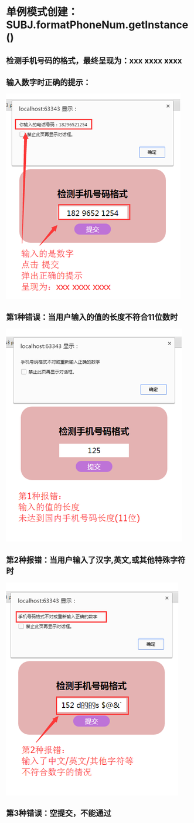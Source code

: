 # 单例模式创建：SUBJ.formatPhoneNum.getInstance()
## 检测手机号码的格式，最终呈现为：xxx xxxx xxxx
## 输入数字时正确的提示：
![image](https://github.com/xiaojiandong/formatPhoneNum/blob/master/right-phone-num.png)
## 第1种错误：当用户输入的值的长度不符合11位数时
![image](https://github.com/xiaojiandong/formatPhoneNum/blob/master/error1-phone-num.png)
## 第2种报错：当用户输入了汉字,英文,或其他特殊字符时
![image](https://github.com/xiaojiandong/formatPhoneNum/blob/master/error2-phone-num.png)
## 第3种错误：空提交，不能通过

